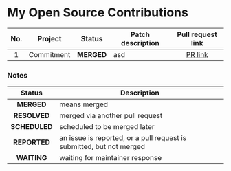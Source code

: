 # My Open Source Contributions


| No. | Project | Status | Patch description | Pull request link |
| :-: | ------- | :----: | ----------- | :--: |
| 1 | Commitment | **MERGED** | asd | [PR link](https://faisalaffan.com) |

### Notes

| Status | Description |
| :----: | ----------- |
| **MERGED** | means merged |
| **RESOLVED** | merged via another pull request |
| **SCHEDULED** | scheduled to be merged later |
| **REPORTED** | an issue is reported, or a pull request is submitted, but not merged |
| **WAITING** | waiting for maintainer response |
